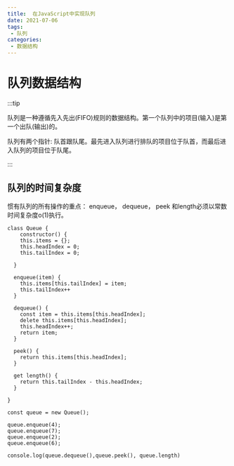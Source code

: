 ```yaml
---
title:  在JavaScript中实现队列
date: 2021-07-06
tags:
 - 队列
categories:
 - 数据结构
---
```


# 队列数据结构

:::tip

队列是一种遵循先入先出(FIFO)规则的数据结构。第一个队列中的项目(输入)是第一个出队(输出)的。

队列有两个指针: 队首跟队尾。最先进入队列进行排队的项目位于队首，而最后进入队列的项目位于队尾。

:::

## 队列的时间复杂度

惯有队列的所有操作的重点： enqueue， dequeue， peek 和length必须以常数时间复杂度o(1)执行。

```
class Queue {
	constructor() {
  	this.items = {};
    this.headIndex = 0;
    this.tailIndex = 0;
    
  }
  
  enqueue(item) {
  	this.items[this.tailIndex] = item;
    this.tailIndex++
  }
  
  dequeue() {
  	const item = this.items[this.headIndex];
    delete this.items[this.headIndex];
    this.headIndex++;
    return item;
  }
  
  peek() {
    return this.items[this.headIndex];
  }
  
  get length() {
  	return this.tailIndex - this.headIndex;
  }
  
}

const queue = new Queue();

queue.enqueue(4);
queue.enqueue(7);
queue.enqueue(2);
queue.enqueue(6);

console.log(queue.dequeue(),queue.peek(), queue.length)

```